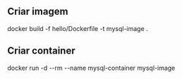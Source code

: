 ## Criar imagem
docker build -f hello/Dockerfile -t mysql-image .

## Criar container
docker run -d --rm --name mysql-container mysql-image